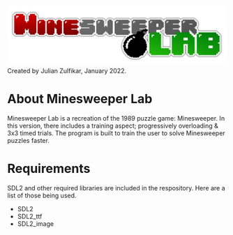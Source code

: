 ![](https://github.com/julian-z/Minesweeper-Lab/blob/main/textures/minesweeperlablogo.png)
Created by Julian Zulfikar, January 2022.

# About Minesweeper Lab
Minesweeper Lab is a recreation of the 1989 puzzle game: Minesweeper. In this version, there includes a training aspect; progressively overloading & 3x3 timed trials. The program is built to train the user to solve Minesweeper puzzles faster.

# Requirements
SDL2 and other required libraries are included in the respository. Here are a list of those being used.
- SDL2
- SDL2_ttf
- SDL2_image
